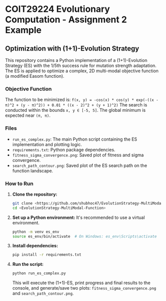 # COIT29224 Evolutionary Computation - Assignment 2 Example
## Optimization with (1+1)-Evolution Strategy

This repository contains a Python implementation of a (1+1)-Evolution Strategy (ES) with the 1/5th success rule for mutation strength adaptation. The ES is applied to optimize a complex, 2D multi-modal objective function (a modified Easom function).

### Objective Function

The function to be minimized is:
`f(x, y) = -cos(x) * cos(y) * exp(-((x - π)^2 + (y - π)^2)) + 0.01 * ((x - 2)^2 + (y + 1)^2)`
The search is conducted within the bounds `x, y ∈ [-5, 5]`. The global minimum is expected near `(π, π)`.

### Files

*   `run_es_complex.py`: The main Python script containing the ES implementation and plotting logic.
*   `requirements.txt`: Python package dependencies.
*   `fitness_sigma_convergence.png`: Saved plot of fitness and sigma convergence.
*   `search_path_contour.png`: Saved plot of the ES search path on the function landscape.

### How to Run

1.  **Clone the repository:**
    ```bash
    git clone <https://github.com/shubhoc47/EvolutionStrategy-MultiModal-Function.git>
    cd <EvolutionStrategy-MultiModal-Function>
    ```
2.  **Set up a Python environment:**
    It's recommended to use a virtual environment.
    ```bash
    python -m venv es_env
    source es_env/bin/activate  # On Windows: es_env\Scripts\activate
    ```
3.  **Install dependencies:**
    ```bash
    pip install -r requirements.txt
    ```
4.  **Run the script:**
    ```bash
    python run_es_complex.py
    ```
    This will execute the (1+1)-ES, print progress and final results to the console, and generate/save two plots: `fitness_sigma_convergence.png` and `search_path_contour.png`.


